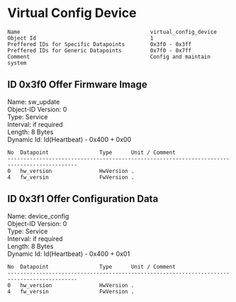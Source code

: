 Virtual Config Device
===

    Name                                         virtual_config_device              
    Object Id                                    1                                  
    Preffered IDs for Specific Datapoints        0x3f0 - 0x3ff                      
    Preffered IDs for Generic Datapoints         0x7f0 - 0x7ff                      
    Comment                                      Config and maintain system         

ID 0x3f0 Offer Firmware Image
---
Name: sw_update  
Object-ID Version: 0  
Type: Service  
Interval: if required  
Length: 8 Bytes  
Dynamic Id: Id(Heartbeat) - 0x400 + 0x00

    No  Datapoint                Type      Unit / Comment                               
    --------------------------------------------------------------------------------------------
    0   hw_version               HwVersion .                                            
    4   fw_versin                FwVersion .                                            

ID 0x3f1 Offer Configuration Data
---
Name: device_config  
Object-ID Version: 0  
Type: Service  
Interval: if required  
Length: 8 Bytes  
Dynamic Id: Id(Heartbeat) - 0x400 + 0x01

    No  Datapoint                Type      Unit / Comment                               
    --------------------------------------------------------------------------------------------
    0   hw_version               HwVersion .                                            
    4   fw_versin                FwVersion .                                            

